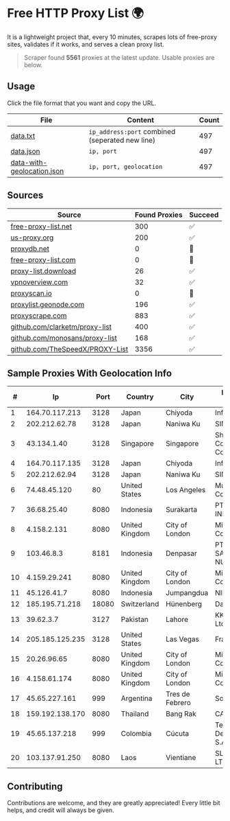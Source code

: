 
# Free HTTP Proxy List 🌍

It is a lightweight project that, every 10 minutes, scrapes lots of free-proxy sites, validates if it works, and serves a clean proxy list.


> Scraper found **5561** proxies at the latest update. Usable proxies are below.

## Usage

Click the file format that you want and copy the URL.


|File|Content|Count|
|----|-------|-----|
|[data.txt](https://raw.githubusercontent.com/themiralay/Proxy-List-World/master/data.txt)|`ip_address:port` combined (seperated new line)|497|
|[data.json](https://raw.githubusercontent.com/themiralay/Proxy-List-World/master/data.json)|`ip, port`|497|
|[data-with-geolocation.json](https://raw.githubusercontent.com/themiralay/Proxy-List-World/master/data-with-geolocation.json)|`ip, port, geolocation`|497|

## Sources

|Source|Found Proxies|Succeed|
|------|-------------|-------|
|[free-proxy-list.net](https://free-proxy-list.net)|300|✅|
|[us-proxy.org](https://www.us-proxy.org)|200|✅|
|[proxydb.net](http://proxydb.net)|0|🚫|
|[free-proxy-list.com](https://free-proxy-list.com/?page=&port=&type%5B%5D=http&type%5B%5D=https&up_time=0&search=Search)|0|🚫|
|[proxy-list.download](https://www.proxy-list.download/HTTP)|26|✅|
|[vpnoverview.com](https://vpnoverview.com/privacy/anonymous-browsing/free-proxy-servers)|32|✅|
|[proxyscan.io](https://www.proxyscan.io)|0|🚫|
|[proxylist.geonode.com](https://proxylist.geonode.com/api/proxy-list?limit=300&page=1&sort_by=lastChecked&sort_type=desc&protocols=http,https)|196|✅|
|[proxyscrape.com](https://api.proxyscrape.com/v2/?request=displayproxies&protocol=http&timeout=10000&country=all&ssl=all&anonymity=all)|883|✅|
|[github.com/clarketm/proxy-list](https://raw.githubusercontent.com/clarketm/proxy-list/master/proxy-list-raw.txt)|400|✅|
|[github.com/monosans/proxy-list](https://raw.githubusercontent.com/monosans/proxy-list/main/proxies/http.txt)|168|✅|
|[github.com/TheSpeedX/PROXY-List](https://raw.githubusercontent.com/TheSpeedX/PROXY-List/master/http.txt)|3356|✅|


## Sample Proxies With Geolocation Info

|#|Ip|Port|Country|City|Internet Service Provider|
|-|--|----|-------|----|-------------------------|
|1|164.70.117.213|3128|Japan|Chiyoda|InfoSphere|
|2|202.212.62.78|3128|Japan|Naniwa Ku|SIMPLEIA|
|3|43.134.1.40|3128|Singapore|Singapore|Shenzhen Tencent Computer Systems Company Limited|
|4|164.70.117.135|3128|Japan|Chiyoda|InfoSphere|
|5|202.212.62.94|3128|Japan|Naniwa Ku|SIMPLEIA|
|6|74.48.45.120|80|United States|Los Angeles|Multacom Corporation|
|7|36.68.25.40|8080|Indonesia|Surakarta|PT. TELKOM INDONESIA|
|8|4.158.2.131|8080|United Kingdom|City of London|Microsoft Corporation|
|9|103.46.8.3|8181|Indonesia|Denpasar|PT JARINGANKU SARANA NUSANTARA|
|10|4.159.29.241|8080|United Kingdom|City of London|Microsoft Corporation|
|11|45.126.41.7|8080|Indonesia|Jumpangdua|NIRWANA|
|12|185.195.71.218|18080|Switzerland|Hünenberg|Datasource AG|
|13|39.62.3.7|3127|Pakistan|Lahore|KK Networks (Pvt) Ltd.|
|14|205.185.125.235|3128|United States|Las Vegas|FranTech Solutions|
|15|20.26.96.65|8080|United Kingdom|City of London|Microsoft Corporation|
|16|4.158.61.174|8080|United Kingdom|City of London|Microsoft Corporation|
|17|45.65.227.161|999|Argentina|Tres de Febrero|Solution LAN S.A|
|18|159.192.138.170|8080|Thailand|Bang Rak|CAT-BB|
|19|45.65.137.218|999|Colombia|Cúcuta|Telecomunicaciones Del Catatumbo S.A.S|
|20|103.137.91.250|8080|Laos|Vientiane|SLT Network Co., LTD|



## Contributing

Contributions are welcome, and they are greatly appreciated! Every
little bit helps, and credit will always be given.

